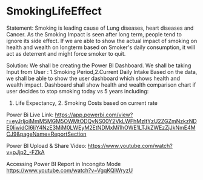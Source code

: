 # SmokingLifeEffect

Statement:
Smoking is leading cause of Lung diseases, heart diseases and Cancer.
As the Smoking Impact is seen after long term, people tend to ignore its side effect. 
If we are able to show the actual impact of smoking on health and wealth on longterm based on Smoker's daily consumption, 
it will act as deterrent and might force smoker to quit.

Solution:
We shall be creating the Power BI Dashboard. 
We shall be taking Input from User : 1.Smoking Period,2.Current Daily Intake 
Based on the data, we shall be able to show the user dashboard which shows health and wealth impact.
Dashboard shall show health and wealth comparison chart if user decides to stop smoking today vs 5 years including:
1. Life Expectancy, 2. Smoking Costs based on current rate

Power Bi Live Link: 
https://app.powerbi.com/view?r=eyJrIjoiMmM5MGM5OWMtODQyNS00Y2VkLWFhMzItYzU2ZGZmNzkzNDE0IiwidCI6IjY4NzE3MjM0LWEyM2EtNDMxMi1hOWE1LTJkZWEzZjJkNmE4MCJ9&pageName=ReportSection

Power BI Upload & Share Video:
https://www.youtube.com/watch?v=pJjp2_-FZkA

Accessing Power BI Report in Incongito Mode
https://www.youtube.com/watch?v=VgqKQIWryzU

